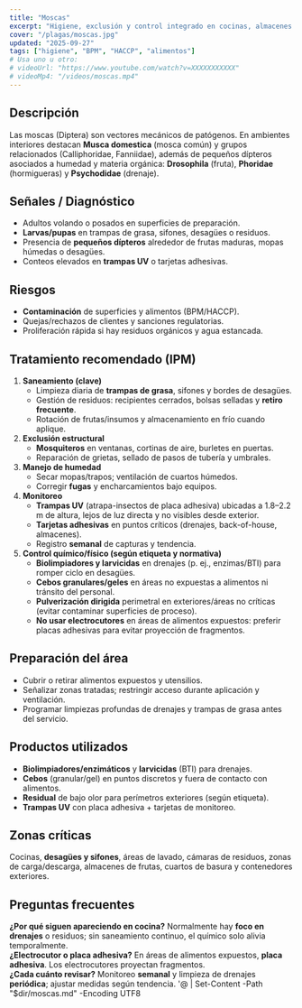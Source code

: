 ```yaml
---
title: "Moscas"
excerpt: "Higiene, exclusión y control integrado en cocinas, almacenes y áreas de proceso."
cover: "/plagas/moscas.jpg"
updated: "2025-09-27"
tags: ["higiene", "BPM", "HACCP", "alimentos"]
# Usa uno u otro:
# videoUrl: "https://www.youtube.com/watch?v=XXXXXXXXXXX"
# videoMp4: "/videos/moscas.mp4"
---
```


## Descripción
Las moscas (Diptera) son vectores mecánicos de patógenos. En ambientes interiores destacan **Musca domestica** (mosca común) y grupos relacionados (Calliphoridae, Fanniidae), además de pequeños dípteros asociados a humedad y materia orgánica: **Drosophila** (fruta), **Phoridae** (hormigueras) y **Psychodidae** (drenaje).

## Señales / Diagnóstico
- Adultos volando o posados en superficies de preparación.
- **Larvas/pupas** en trampas de grasa, sifones, desagües o residuos.
- Presencia de **pequeños dípteros** alrededor de frutas maduras, mopas húmedas o desagües.
- Conteos elevados en **trampas UV** o tarjetas adhesivas.

## Riesgos
- **Contaminación** de superficies y alimentos (BPM/HACCP).
- Quejas/rechazos de clientes y sanciones regulatorias.
- Proliferación rápida si hay residuos orgánicos y agua estancada.

## Tratamiento recomendado (IPM)
1. **Saneamiento (clave)**
   - Limpieza diaria de **trampas de grasa**, sifones y bordes de desagües.
   - Gestión de residuos: recipientes cerrados, bolsas selladas y **retiro frecuente**.
   - Rotación de frutas/insumos y almacenamiento en frío cuando aplique.
2. **Exclusión estructural**
   - **Mosquiteros** en ventanas, cortinas de aire, burletes en puertas.
   - Reparación de grietas, sellado de pasos de tubería y umbrales.
3. **Manejo de humedad**
   - Secar mopas/trapos; ventilación de cuartos húmedos.
   - Corregir **fugas** y encharcamientos bajo equipos.
4. **Monitoreo**
   - **Trampas UV** (atrapa-insectos de placa adhesiva) ubicadas a 1.8–2.2 m de altura, lejos de luz directa y no visibles desde exterior.
   - **Tarjetas adhesivas** en puntos críticos (drenajes, back-of-house, almacenes).
   - Registro **semanal** de capturas y tendencia.
5. **Control químico/físico (según etiqueta y normativa)**
   - **Biolimpiadores y larvicidas** en drenajes (p. ej., enzimas/BTI) para romper ciclo en desagües.
   - **Cebos granulares/geles** en áreas no expuestas a alimentos ni tránsito del personal.
   - **Pulverización dirigida** perimetral en exteriores/áreas no críticas (evitar contaminar superficies de proceso).
   - **No usar electrocutores** en áreas de alimentos expuestos: preferir placas adhesivas para evitar proyección de fragmentos.

## Preparación del área
- Cubrir o retirar alimentos expuestos y utensilios.
- Señalizar zonas tratadas; restringir acceso durante aplicación y ventilación.
- Programar limpiezas profundas de drenajes y trampas de grasa antes del servicio.

## Productos utilizados
- **Biolimpiadores/enzimáticos** y **larvicidas** (BTI) para drenajes.
- **Cebos** (granular/gel) en puntos discretos y fuera de contacto con alimentos.
- **Residual** de bajo olor para perímetros exteriores (según etiqueta).
- **Trampas UV** con placa adhesiva + tarjetas de monitoreo.

## Zonas críticas
Cocinas, **desagües y sifones**, áreas de lavado, cámaras de residuos, zonas de carga/descarga, almacenes de frutas, cuartos de basura y contenedores exteriores.

## Preguntas frecuentes
**¿Por qué siguen apareciendo en cocina?** Normalmente hay **foco en drenajes** o residuos; sin saneamiento continuo, el químico solo alivia temporalmente.  
**¿Electrocutor o placa adhesiva?** En áreas de alimentos expuestos, **placa adhesiva**. Los electrocutores proyectan fragmentos.  
**¿Cada cuánto revisar?** Monitoreo **semanal** y limpieza de drenajes **periódica**; ajustar medidas según tendencia.
'@ | Set-Content -Path "$dir/moscas.md" -Encoding UTF8
